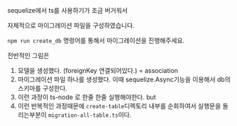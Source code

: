 sequelize에서 ts를 사용하기가 조금 버거워서

자체적으로 마이그레이션 파일을 구성하였습니다.

`npm run create_db` 명령어를 통해서 마이그레이션을 진행해주세요.

전반적인 그림은

1. 모델을 생성했다. (foreignKey 연결되어있다.) = association
2. 마이그레이션 파일 하나를 생성했다. 이때 sequelize.Async기능을 이용해서 db의 스키마를 구성한다.
3. 이런 과정이 ts-node 로 한줄 한줄 실행해야한다. but
4. 이런 반복적인 과정때문에 `create-table`디렉토리 내부를 순회하여서 실행문을 돌리는부분이 `migration-all-table.ts`이다.
